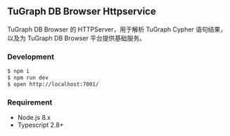 ## TuGraph DB Browser Httpservice

TuGraph DB Browser 的 HTTPServer，用于解析 TuGraph Cypher 语句结果，以及为 TuGraph DB Browser 平台提供基础服务。

### Development

```bash
$ npm i
$ npm run dev
$ open http://localhost:7001/
```

### Requirement

- Node.js 8.x
- Typescript 2.8+
